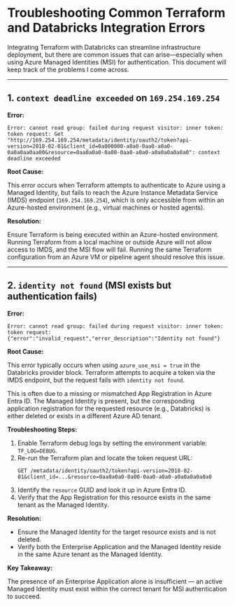 # Troubleshooting Common Terraform and Databricks Integration Errors

Integrating Terraform with Databricks can streamline infrastructure deployment, but there are common issues that can arise—especially when using Azure Managed Identities (MSI) for authentication. This document will keep track of the problems I come across.

---

## 1. `context deadline exceeded` on `169.254.169.254`

**Error:**

```
Error: cannot read group: failed during request visitor: inner token: token request: Get "http://169.254.169.254/metadata/identity/oauth2/token?api-version=2018-02-01&client_id=0a000000-a0a0-0aa0-a0a0-0a0a0aa0aa00&resource=0aa0a0a0-0a00-0aa0-a0a0-a0a0a0a0a0a0": context deadline exceeded
```

**Root Cause:**

This error occurs when Terraform attempts to authenticate to Azure using a Managed Identity, but fails to reach the Azure Instance Metadata Service (IMDS) endpoint (`169.254.169.254`), which is only accessible from within an Azure-hosted environment (e.g., virtual machines or hosted agents).

**Resolution:**

Ensure Terraform is being executed within an Azure-hosted environment. Running Terraform from a local machine or outside Azure will not allow access to IMDS, and the MSI flow will fail. Running the same Terraform configuration from an Azure VM or pipeline agent should resolve this issue.

---

## 2. `identity not found` (MSI exists but authentication fails)

**Error:**

```
Error: cannot read group: failed during request visitor: inner token: token request: {"error":"invalid_request","error_description":"Identity not found"}
```

**Root Cause:**

This error typically occurs when using `azure_use_msi = true` in the Databricks provider block. Terraform attempts to acquire a token via the IMDS endpoint, but the request fails with `identity not found`.

This is often due to a missing or mismatched App Registration in Azure Entra ID. The Managed Identity is present, but the corresponding application registration for the requested resource (e.g., Databricks) is either deleted or exists in a different Azure AD tenant.

**Troubleshooting Steps:**

1. Enable Terraform debug logs by setting the environment variable: `TF_LOG=DEBUG`.
2. Re-run the Terraform plan and locate the token request URL:
    ```
    GET /metadata/identity/oauth2/token?api-version=2018-02-01&client_id=...&resource=0aa0a0a0-0a00-0aa0-a0a0-a0a0a0a0a0a0
    ```
3. Identify the `resource` GUID and look it up in Azure Entra ID.
4. Verify that the App Registration for this resource exists in the same tenant as the Managed Identity.

**Resolution:**

- Ensure the Managed Identity for the target resource exists and is not deleted.
- Verify both the Enterprise Application and the Managed Identity reside in the same Azure tenant as the Managed Identity.

**Key Takeaway:**

The presence of an Enterprise Application alone is insufficient — an active Managed Identity must exist within the correct tenant for MSI authentication to succeed.